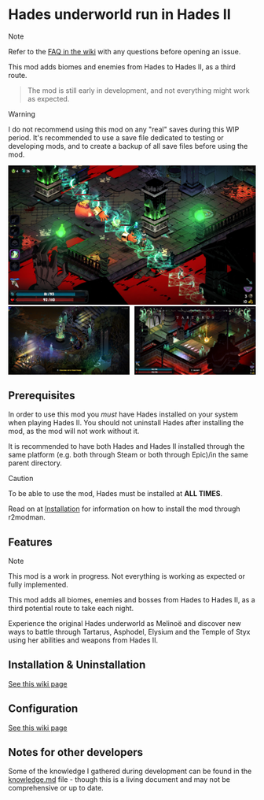 # Hades underworld run in Hades II

> [!NOTE]
> Refer to the [FAQ in the wiki](https://github.com/NikkelM/Hades-II-HadesBiomes/wiki) with any questions before opening an issue.

This mod adds biomes and enemies from Hades to Hades II, as a third route.

> The mod is still early in development, and not everything might work as expected.

> [!WARNING]
> I do not recommend using this mod on any "real" saves during this WIP period.
> It's recommended to use a save file dedicated to testing or developing mods, and to create a backup of all save files before using the mod.

<img src="img/screenshots/tartarus_fight.jpg" alt="Battling out of Tartarus">
<div style="display: flex; justify-content: space-between;">
  <img src="img/screenshots/run_start.jpg" alt="Descend into Nightmare - Start a Hades run" width="49%" style="margin-right: 1%;">
  <img src="img/screenshots/tartarus_opening_boon.jpg" alt="Descending into Tartarus" width="49%" style="margin-left: 1%;">
</div>

## Prerequisites

In order to use this mod you _must_ have Hades installed on your system when playing Hades II.
You should not uninstall Hades after installing the mod, as the mod will not work without it.

It is recommended to have both Hades and Hades II installed through the same platform (e.g. both through Steam or both through Epic)/in the same parent directory.

> [!CAUTION]
> To be able to use the mod, Hades must be installed at **ALL TIMES**.

Read on at [Installation](https://github.com/NikkelM/Hades-II-HadesBiomes/wiki/Installation-&-Uninstallation) for information on how to install the mod through r2modman.

## Features

> [!NOTE]
> This mod is a work in progress.
> Not everything is working as expected or fully implemented.

This mod adds all biomes, enemies and bosses from Hades to Hades II, as a third potential route to take each night.

Experience the original Hades underworld as Melinoë and discover new ways to battle through Tartarus, Asphodel, Elysium and the Temple of Styx using her abilities and weapons from Hades II.

## Installation & Uninstallation

[See this wiki page](https://github.com/NikkelM/Hades-II-HadesBiomes/wiki/Installation-&-Uninstallation)

## Configuration

[See this wiki page](https://github.com/NikkelM/Hades-II-HadesBiomes/wiki/Configuration)

## Notes for other developers

Some of the knowledge I gathered during development can be found in the [knowledge.md](docs/knowledge.md) file - though this is a living document and may not be comprehensive or up to date.
